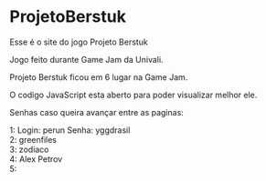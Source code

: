 # ProjetoBerstuk
Esse é o site do jogo Projeto Berstuk

Jogo feito durante Game Jam da Univali.

Projeto Berstuk ficou em 6 lugar na Game Jam.

O codigo JavaScript esta aberto para poder visualizar melhor ele.

Senhas caso queira avançar entre as paginas:

1: Login: perun Senha: yggdrasil   
2: greenfiles   
3: zodiaco   
4: Alex Petrov   
5: 
